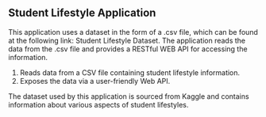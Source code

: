 ## Student Lifestyle Application

This application uses a dataset in the form of a .csv file, which can be found at the following link: Student Lifestyle Dataset.
The application reads the data from the .csv file and provides a RESTful WEB API for accessing the information.

1. Reads data from a CSV file containing student lifestyle information.
2. Exposes the data via a user-friendly Web API.

The dataset used by this application is sourced from Kaggle and contains information about various aspects of student lifestyles.
